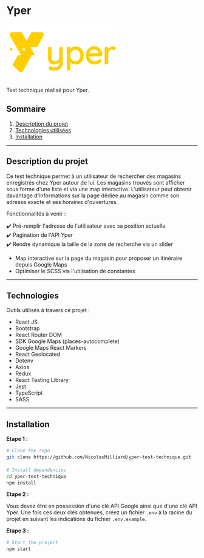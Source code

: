 # Yper

<img src="src/application/constants/images/logo/yper-logo.svg" alt="Yper" />

Test technique réalisé pour Yper.

## Sommaire

1. [Description du projet](#project-description)
2. [Technologies utilisées](#technologies)
3. [Installation](#installation)

---

<a name="project-description"></a>

## Description du projet

Ce test technique permet à un utilisateur de rechercher des magasins enregistrés chez Yper autour de lui. Les magasins trouvés sont afficher sous forme d'une liste et via une map interactive. L'utilisateur peut obtenir davantage d'informations sur la page dédiée au magasin comme son adresse exacte et ses horaires d'ouvertures.

Fonctionnalités à venir :

✔️ Pré-remplir l'adresse de l'utilisateur avec sa position actuelle<br>
✔️ Pagination de l'API Yper<br>
✔️ Rendre dynamique la taille de la zone de recherche via un slider

- Map interactive sur la page du magasin pour proposer un itinéraire depuis Google Maps
- Optimiser le SCSS via l'utilisation de constantes

---

<a name="technologies"></a>

## Technologies

Outils utilisés à travers ce projet :

- React JS
- Bootstrap
- React Router DOM
- SDK Google Maps (places-autocomplete)
- Google Maps React Markers
- React Geolocated
- Dotenv
- Axios
- Redux
- React Testing Library
- Jest
- TypeScript
- SASS

---

<a name="installation"></a>

## Installation

**Etape 1 :**

```sh
# Clone the repo
git clone https://github.com/NicolasMilliard/yper-test-technique.git

# Install dependencies
cd yper-test-technique
npm install
```

**Etape 2 :**

Vous devez être en possession d'une clé API Google ainsi que d'une clé API Yper. Une fois ces deux clés obtenues, créez un fichier `.env` à la racine du projet en suivant les indications du fichier `.env.example`.

**Etape 3 :**

```sh
# Start the project
npm start
```
